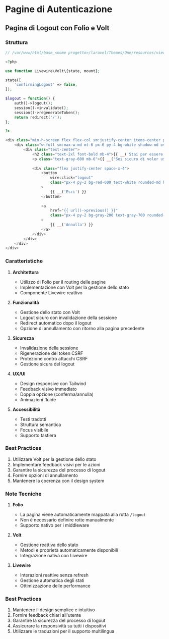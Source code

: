 # Pagine di Autenticazione

## Pagina di Logout con Folio e Volt

### Struttura
```php
// /var/www/html/base_<nome progetto>/laravel/Themes/One/resources/views/pages/auth/logout.blade.php

<?php

use function Livewire\Volt\{state, mount};

state([
    'confirmingLogout' => false,
]);

$logout = function() {
    auth()->logout();
    session()->invalidate();
    session()->regenerateToken();
    return redirect('/');
};

?>

<div class="min-h-screen flex flex-col sm:justify-center items-center pt-6 sm:pt-0 bg-gray-100">
    <div class="w-full sm:max-w-md mt-6 px-6 py-4 bg-white shadow-md overflow-hidden sm:rounded-lg">
        <div class="text-center">
            <h2 class="text-2xl font-bold mb-4">{{ __('Stai per essere disconnesso') }}</h2>
            <p class="text-gray-600 mb-6">{{ __('Sei sicuro di voler uscire?') }}</p>
            
            <div class="flex justify-center space-x-4">
                <button 
                    wire:click="logout" 
                    class="px-4 py-2 bg-red-600 text-white rounded-md hover:bg-red-700 focus:outline-none focus:ring-2 focus:ring-red-500 focus:ring-offset-2"
                >
                    {{ __('Esci') }}
                </button>
                
                <a 
                    href="{{ url()->previous() }}" 
                    class="px-4 py-2 bg-gray-200 text-gray-700 rounded-md hover:bg-gray-300 focus:outline-none focus:ring-2 focus:ring-gray-500 focus:ring-offset-2"
                >
                    {{ __('Annulla') }}
                </a>
            </div>
        </div>
    </div>
</div>
```

### Caratteristiche
1. **Architettura**
   - Utilizzo di Folio per il routing delle pagine
   - Implementazione con Volt per la gestione dello stato
   - Componente Livewire reattivo

2. **Funzionalità**
   - Gestione dello stato con Volt
   - Logout sicuro con invalidazione della sessione
   - Redirect automatico dopo il logout
   - Opzione di annullamento con ritorno alla pagina precedente

3. **Sicurezza**
   - Invalidazione della sessione
   - Rigenerazione del token CSRF
   - Protezione contro attacchi CSRF
   - Gestione sicura del logout

4. **UX/UI**
   - Design responsive con Tailwind
   - Feedback visivo immediato
   - Doppia opzione (conferma/annulla)
   - Animazioni fluide

5. **Accessibilità**
   - Testi tradotti
   - Struttura semantica
   - Focus visibile
   - Supporto tastiera

### Best Practices
1. Utilizzare Volt per la gestione dello stato
2. Implementare feedback visivi per le azioni
3. Garantire la sicurezza del processo di logout
4. Fornire opzioni di annullamento
5. Mantenere la coerenza con il design system

### Note Tecniche
1. **Folio**
   - La pagina viene automaticamente mappata alla rotta `/logout`
   - Non è necessario definire rotte manualmente
   - Supporto nativo per i middleware

2. **Volt**
   - Gestione reattiva dello stato
   - Metodi e proprietà automaticamente disponibili
   - Integrazione nativa con Livewire

3. **Livewire**
   - Interazioni reattive senza refresh
   - Gestione automatica degli stati
   - Ottimizzazione delle performance

### Best Practices
1. Mantenere il design semplice e intuitivo
2. Fornire feedback chiari all'utente
3. Garantire la sicurezza del processo di logout
4. Assicurare la responsività su tutti i dispositivi
5. Utilizzare le traduzioni per il supporto multilingua 